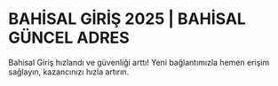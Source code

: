 # BAHİSAL GİRİŞ 2025 | BAHİSAL GÜNCEL ADRES
Bahisal Giriş hızlandı ve güvenliği arttı! Yeni bağlantımızla hemen erişim sağlayın, kazancınızı hızla artırın.


